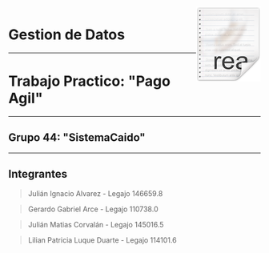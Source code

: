<img src="icon.png" align="right" />

# Gestion de Datos
---

# Trabajo Practico: "Pago Agil" 
---

## Grupo 44: "SistemaCaido"
---

## Integrantes
> Julián Ignacio Alvarez        - Legajo 146659.8

> Gerardo Gabriel Arce          - Legajo 110738.0

> Julián Matias Corvalán        - Legajo 145016.5

> Lilian Patricia Luque Duarte  - Legajo 114101.6

